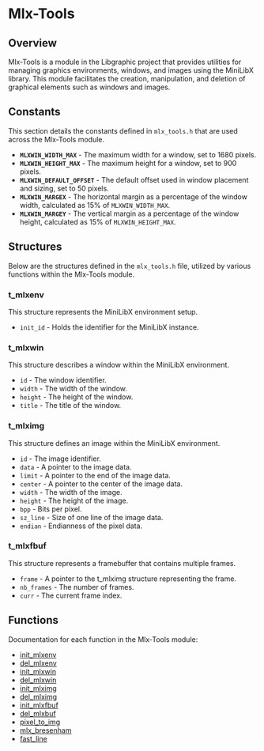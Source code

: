 # Mlx-Tools

## Overview
Mlx-Tools is a module in the Libgraphic project that provides utilities for managing graphics environments, windows, and images using the MiniLibX library. This module facilitates the creation, manipulation, and deletion of graphical elements such as windows and images.

## Constants
This section details the constants defined in `mlx_tools.h` that are used across the Mlx-Tools module.

- **`MLXWIN_WIDTH_MAX`** - The maximum width for a window, set to 1680 pixels.
- **`MLXWIN_HEIGHT_MAX`** - The maximum height for a window, set to 900 pixels.
- **`MLXWIN_DEFAULT_OFFSET`** - The default offset used in window placement and sizing, set to 50 pixels.
- **`MLXWIN_MARGEX`** - The horizontal margin as a percentage of the window width, calculated as 15% of `MLXWIN_WIDTH_MAX`.
- **`MLXWIN_MARGEY`** - The vertical margin as a percentage of the window height, calculated as 15% of `MLXWIN_HEIGHT_MAX`.

## Structures
Below are the structures defined in the `mlx_tools.h` file, utilized by various functions within the Mlx-Tools module.

### t_mlxenv
This structure represents the MiniLibX environment setup.

- `init_id` - Holds the identifier for the MiniLibX instance.

### t_mlxwin
This structure describes a window within the MiniLibX environment.

- `id` - The window identifier.
- `width` - The width of the window.
- `height` - The height of the window.
- `title` - The title of the window.

### t_mlximg
This structure defines an image within the MiniLibX environment.

- `id` - The image identifier.
- `data` - A pointer to the image data.
- `limit` - A pointer to the end of the image data.
- `center` - A pointer to the center of the image data.
- `width` - The width of the image.
- `height` - The height of the image.
- `bpp` - Bits per pixel.
- `sz_line` - Size of one line of the image data.
- `endian` - Endianness of the pixel data.

### t_mlxfbuf
This structure represents a framebuffer that contains multiple frames.

- `frame` - A pointer to the t_mlximg structure representing the frame.
- `nb_frames` - The number of frames.
- `curr` - The current frame index.

## Functions
Documentation for each function in the Mlx-Tools module:


- [init_mlxenv](documentation/mlx_tools/del_mlxenv.md)
- [del_mlxenv](wiki/del_mlxenv)
- [init_mlxwin](wiki/init_mlxwin)
- [del_mlxwin](wiki/del_mlxwin)
- [init_mlximg](wiki/init_mlximg)
- [del_mlximg](wiki/del_mlximg)
- [init_mlxfbuf](wiki/init_mlxfbuf)
- [del_mlxbuf](wiki/del_mlxbuf)
- [pixel_to_img](wiki/pixel_to_img)
- [mlx_bresenham](wiki/mlx_bresenham)
- [fast_line](wiki/fast_line)
